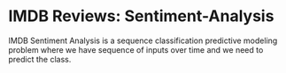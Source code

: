 # IMDB Reviews: Sentiment-Analysis

IMDB Sentiment Analysis is a sequence classification predictive modeling problem where we have sequence of inputs over time and we need to predict the class.

